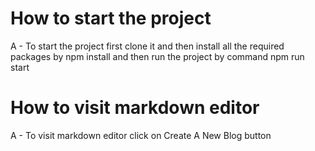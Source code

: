 # How to start the project
A - To start the project first clone it and then install all the required packages by npm install and then run the project by command npm run start

# How to visit markdown editor
A - To visit markdown editor click on Create A New Blog button

